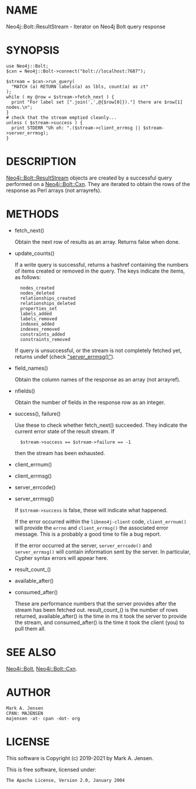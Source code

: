 # NAME

Neo4j::Bolt::ResultStream - Iterator on Neo4j Bolt query response

# SYNOPSIS

    use Neo4j::Bolt;
    $cxn = Neo4j::Bolt->connect("bolt://localhost:7687");

    $stream = $cxn->run_query(
      "MATCH (a) RETURN labels(a) as lbls, count(a) as ct"
    );
    while ( my @row = $stream->fetch_next ) {
      print "For label set [".join(',',@{$row[0]})."] there are $row[1] nodes.\n";
    }
    # check that the stream emptied cleanly...
    unless ( $stream->success ) {
      print STDERR "Uh oh: ".($stream->client_errmsg || $stream->server_errmsg);
    }

# DESCRIPTION

[Neo4j::Bolt::ResultStream](/lib/Neo4j/Bolt/ResultStream.md) objects are created by a successful query 
performed on a [Neo4j::Bolt::Cxn](/lib/Neo4j/Bolt/Cxn.md). They are iterated to obtain the rows
of the response as Perl arrays (not arrayrefs).

# METHODS

- fetch\_next()

    Obtain the next row of results as an array. Returns false when done.

- update\_counts()

    If a write query is successful, returns a hashref containing the
    numbers of items created or removed in the query. The keys indicate
    the items, as follows:

        nodes_created
        nodes_deleted
        relationships_created
        relationships_deleted
        properties_set
        labels_added
        labels_removed
        indexes_added
        indexes_removed
        constraints_added
        constraints_removed

    If query is unsuccessful, or the stream is not completely fetched yet,
    returns undef (check ["server\_errmsg()"](#server_errmsg)).

- field\_names()

    Obtain the column names of the response as an array (not arrayref).

- nfields()

    Obtain the number of fields in the response row as an integer.

- success(), failure()

    Use these to check whether fetch\_next() succeeded. They indicate the 
    current error state of the result stream. If 

        $stream->success == $stream->failure == -1

    then the stream has been exhausted.

- client\_errnum()
- client\_errmsg()
- server\_errcode()
- server\_errmsg()

    If `$stream->success` is false, these will indicate what happened.

    If the error occurred within the `libneo4j-client` code,
    `client_errnum()` will provide the `errno` and `client_errmsg()`
    the associated error message. This is a probably a good time to file a
    bug report.

    If the error occurred at the server, `server_errcode()` and
    `server_errmsg()` will contain information sent by the server. In
    particular, Cypher syntax errors will appear here.

- result\_count\_()
- available\_after()
- consumed\_after()

    These are performance numbers that the server provides after the 
    stream has been fetched out. result\_count\_() is the number of rows
    returned, available\_after() is the time in ms it took the server to 
    provide the stream, and consumed\_after() is the time it took the 
    client (you) to pull them all.

# SEE ALSO

[Neo4j::Bolt](/lib/Neo4j/Bolt.md), [Neo4j::Bolt::Cxn](/lib/Neo4j/Bolt/Cxn.md).

# AUTHOR

    Mark A. Jensen
    CPAN: MAJENSEN
    majensen -at- cpan -dot- org

# LICENSE

This software is Copyright (c) 2019-2021 by Mark A. Jensen.

This is free software, licensed under:

    The Apache License, Version 2.0, January 2004
